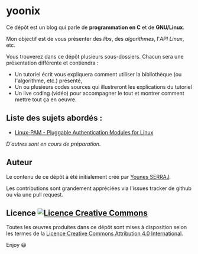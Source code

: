 # yoonix

Ce dépôt est un blog qui parle de __programmation en C__ et de __GNU/Linux__.

Mon objectif est de vous présenter des _libs_, des _algorithmes_, l'_API Linux_, etc.

Vous trouverez dans ce dépôt plusieurs sous-dossiers. Chacun sera une présentation différente et contiendra :

- Un tutoriel écrit vous expliquera comment utiliser la bibliothèque (ou l'algorithme, etc.) présenté,
- Un ou plusieurs codes sources qui illustreront les explications du tutoriel
- Un live coding (vidéo) pour accompagner le tout et montrer comment mettre tout ça en oeuvre.

Liste des sujets abordés :
---

- [Linux-PAM - Pluggable Authentication Modules for Linux](https://github.com/yoones/yoonix/linux-pam/)

_D'autres sont en cours de préparation._

## Auteur

Le contenu de ce dépôt à été initialement créé par [Younes SERRAJ](https://github.com/yoones).

Les contributions sont grandement appréciées via l'issues tracker de github ou via une pull request.

## Licence [![Licence Creative Commons](https://i.creativecommons.org/l/by/4.0/80x15.png)](http://creativecommons.org/licenses/by/4.0/)

Toutes les œuvres produites dans ce dépôt sont mises à disposition selon les termes de la [Licence Creative Commons Attribution 4.0 International](http://creativecommons.org/licenses/by/4.0/).

Enjoy :smiley:


